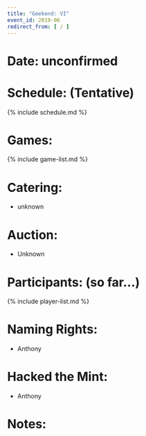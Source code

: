 ```yaml
---
title: "Geekend: VI"
event_id: 2019-06
redirect_from: [ / ]
---
```

# Date: unconfirmed

# Schedule: (Tentative)

{% include schedule.md %}

# Games:
{% include game-list.md %}

# Catering:
- unknown

# Auction:
- Unknown

# Participants: (so far...)
{% include player-list.md %}

# Naming Rights:
- Anthony

# Hacked the Mint:
- Anthony

# Notes:

